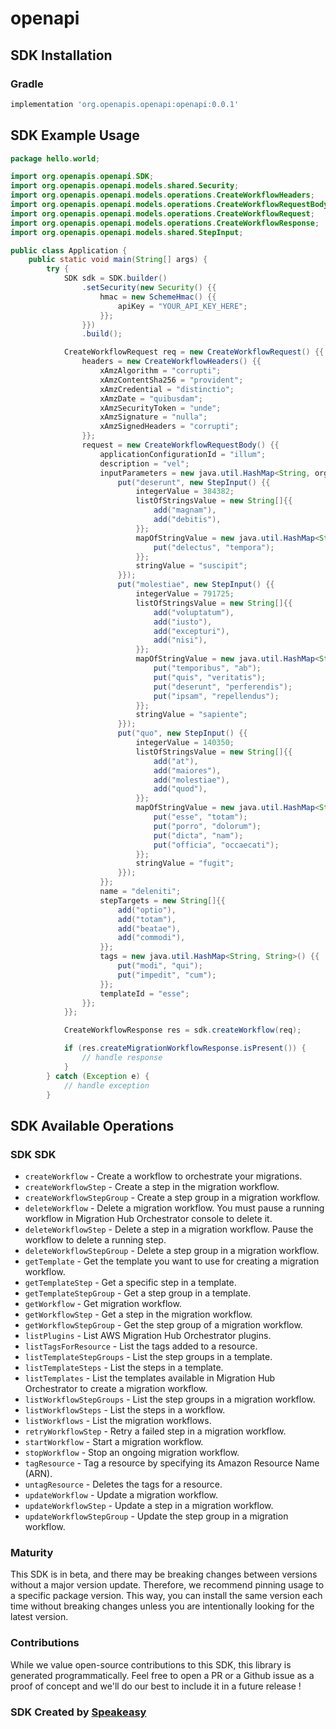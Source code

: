 # openapi

<!-- Start SDK Installation -->
## SDK Installation

### Gradle

```groovy
implementation 'org.openapis.openapi:openapi:0.0.1'
```
<!-- End SDK Installation -->

## SDK Example Usage
<!-- Start SDK Example Usage -->
```java
package hello.world;

import org.openapis.openapi.SDK;
import org.openapis.openapi.models.shared.Security;
import org.openapis.openapi.models.operations.CreateWorkflowHeaders;
import org.openapis.openapi.models.operations.CreateWorkflowRequestBody;
import org.openapis.openapi.models.operations.CreateWorkflowRequest;
import org.openapis.openapi.models.operations.CreateWorkflowResponse;
import org.openapis.openapi.models.shared.StepInput;

public class Application {
    public static void main(String[] args) {
        try {
            SDK sdk = SDK.builder()
                .setSecurity(new Security() {{
                    hmac = new SchemeHmac() {{
                        apiKey = "YOUR_API_KEY_HERE";
                    }};
                }})
                .build();

            CreateWorkflowRequest req = new CreateWorkflowRequest() {{
                headers = new CreateWorkflowHeaders() {{
                    xAmzAlgorithm = "corrupti";
                    xAmzContentSha256 = "provident";
                    xAmzCredential = "distinctio";
                    xAmzDate = "quibusdam";
                    xAmzSecurityToken = "unde";
                    xAmzSignature = "nulla";
                    xAmzSignedHeaders = "corrupti";
                }};
                request = new CreateWorkflowRequestBody() {{
                    applicationConfigurationId = "illum";
                    description = "vel";
                    inputParameters = new java.util.HashMap<String, org.openapis.openapi.models.shared.StepInput>() {{
                        put("deserunt", new StepInput() {{
                            integerValue = 384382;
                            listOfStringsValue = new String[]{{
                                add("magnam"),
                                add("debitis"),
                            }};
                            mapOfStringValue = new java.util.HashMap<String, String>() {{
                                put("delectus", "tempora");
                            }};
                            stringValue = "suscipit";
                        }});
                        put("molestiae", new StepInput() {{
                            integerValue = 791725;
                            listOfStringsValue = new String[]{{
                                add("voluptatum"),
                                add("iusto"),
                                add("excepturi"),
                                add("nisi"),
                            }};
                            mapOfStringValue = new java.util.HashMap<String, String>() {{
                                put("temporibus", "ab");
                                put("quis", "veritatis");
                                put("deserunt", "perferendis");
                                put("ipsam", "repellendus");
                            }};
                            stringValue = "sapiente";
                        }});
                        put("quo", new StepInput() {{
                            integerValue = 140350;
                            listOfStringsValue = new String[]{{
                                add("at"),
                                add("maiores"),
                                add("molestiae"),
                                add("quod"),
                            }};
                            mapOfStringValue = new java.util.HashMap<String, String>() {{
                                put("esse", "totam");
                                put("porro", "dolorum");
                                put("dicta", "nam");
                                put("officia", "occaecati");
                            }};
                            stringValue = "fugit";
                        }});
                    }};
                    name = "deleniti";
                    stepTargets = new String[]{{
                        add("optio"),
                        add("totam"),
                        add("beatae"),
                        add("commodi"),
                    }};
                    tags = new java.util.HashMap<String, String>() {{
                        put("modi", "qui");
                        put("impedit", "cum");
                    }};
                    templateId = "esse";
                }};
            }};            

            CreateWorkflowResponse res = sdk.createWorkflow(req);

            if (res.createMigrationWorkflowResponse.isPresent()) {
                // handle response
            }
        } catch (Exception e) {
            // handle exception
        }
```
<!-- End SDK Example Usage -->

<!-- Start SDK Available Operations -->
## SDK Available Operations

### SDK SDK

* `createWorkflow` - Create a workflow to orchestrate your migrations.
* `createWorkflowStep` - Create a step in the migration workflow.
* `createWorkflowStepGroup` - Create a step group in a migration workflow.
* `deleteWorkflow` - Delete a migration workflow. You must pause a running workflow in Migration Hub Orchestrator console to delete it.
* `deleteWorkflowStep` - Delete a step in a migration workflow. Pause the workflow to delete a running step.
* `deleteWorkflowStepGroup` - Delete a step group in a migration workflow.
* `getTemplate` - Get the template you want to use for creating a migration workflow.
* `getTemplateStep` - Get a specific step in a template.
* `getTemplateStepGroup` - Get a step group in a template.
* `getWorkflow` - Get migration workflow.
* `getWorkflowStep` - Get a step in the migration workflow.
* `getWorkflowStepGroup` - Get the step group of a migration workflow.
* `listPlugins` - List AWS Migration Hub Orchestrator plugins.
* `listTagsForResource` - List the tags added to a resource.
* `listTemplateStepGroups` - List the step groups in a template.
* `listTemplateSteps` - List the steps in a template.
* `listTemplates` - List the templates available in Migration Hub Orchestrator to create a migration workflow.
* `listWorkflowStepGroups` - List the step groups in a migration workflow.
* `listWorkflowSteps` - List the steps in a workflow.
* `listWorkflows` - List the migration workflows.
* `retryWorkflowStep` - Retry a failed step in a migration workflow.
* `startWorkflow` - Start a migration workflow.
* `stopWorkflow` - Stop an ongoing migration workflow.
* `tagResource` - Tag a resource by specifying its Amazon Resource Name (ARN).
* `untagResource` - Deletes the tags for a resource.
* `updateWorkflow` - Update a migration workflow.
* `updateWorkflowStep` - Update a step in a migration workflow.
* `updateWorkflowStepGroup` - Update the step group in a migration workflow.
<!-- End SDK Available Operations -->

### Maturity

This SDK is in beta, and there may be breaking changes between versions without a major version update. Therefore, we recommend pinning usage 
to a specific package version. This way, you can install the same version each time without breaking changes unless you are intentionally 
looking for the latest version.

### Contributions

While we value open-source contributions to this SDK, this library is generated programmatically. 
Feel free to open a PR or a Github issue as a proof of concept and we'll do our best to include it in a future release !

### SDK Created by [Speakeasy](https://docs.speakeasyapi.dev/docs/using-speakeasy/client-sdks)
